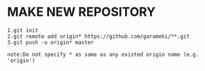 MAKE NEW REPOSITORY  
===================  
  
```
1.git init
2.git remote add origin* https://github.com/garameki/**.git  
3.git push -u origin* master  
```  
`note:Do not specify * as same as any existed origin name (e.g. 'origin') ` 
